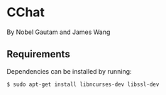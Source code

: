 # CChat
By Nobel Gautam and James Wang

## Requirements
Dependencies can be installed by running:

`$ sudo apt-get install libncurses-dev libssl-dev`

